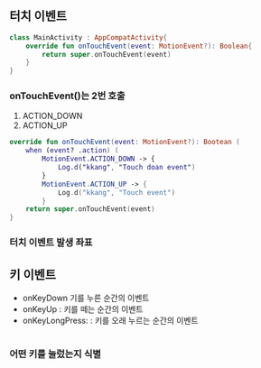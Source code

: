## 터치 이벤트
```kotlin
class MainActivity : AppCompatActivity{
	override fun onTouchEvent(event: MotionEvent?): Boolean{
		return super.onTouchEvent(event)
	}
}
```
### onTouchEvent()는 2번 호출
1. ACTION_DOWN
2. ACTION_UP
```kotlin
override fun onTouchEvent(event: MotionEvent?): Bootean (
	when (event? .action) (
		MotionEvent.ACTION_DOWN -> {
			Log.d("kkang", "Touch doan event")
		}
		MotionEvent.ACTION_UP -> {
			Log.d("kkang", "Touch event")
		}
	return super.onTouchEvent(event)
}
```

### 터치 이벤트 발생 좌표
## 키 이벤트
- onKeyDown 기를 누른 순간의 이벤트
- onKeyUp : 키를 떼는 순간의 이벤트
- onKeyLongPress: : 키를 오래 누르는 순간의 이벤트
```kotlin
```
### 어떤 키를 눌렀는지 식별
```kotlin
```
